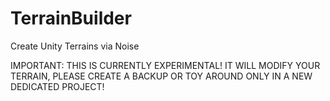 # TerrainBuilder
 
 Create Unity Terrains via Noise
 
 IMPORTANT: THIS IS CURRENTLY EXPERIMENTAL! IT WILL MODIFY YOUR TERRAIN, PLEASE CREATE A BACKUP OR TOY AROUND ONLY IN A NEW DEDICATED PROJECT!
